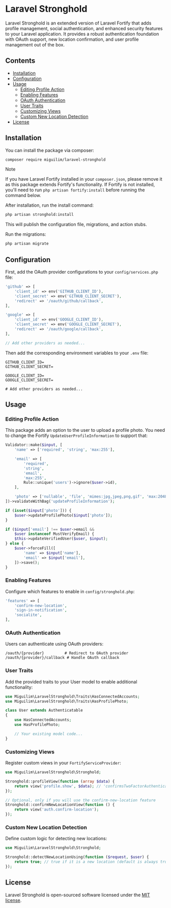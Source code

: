 # Laravel Stronghold

Laravel Stronghold is an extended version of Laravel Fortify that adds profile management, social authentication, and enhanced security features to your Laravel application. It provides a robust authentication foundation with OAuth support, new location confirmation, and user profile management out of the box.

## Contents

- [Installation](#installation)
- [Configuration](#configuration)
- [Usage](#usage)
  - [Editing Profile Action](#editing-profiel-action)
  - [Enabling Features](#enabling-features)
  - [OAuth Authentication](#oauth-authentication)
  - [User Traits](#user-traits)
  - [Customizing Views](#customizing-views)
  - [Custom New Location Detection](#custom-new-location-detection)
- [License](#license)

## Installation

You can install the package via composer:

```sh
composer require miguilim/laravel-stronghold
```
> [!NOTE]
> If you have Laravel Fortify installed in your `composer.json`, please remove it as this package extends Fortify's functionality. If Fortify is not installed, you'll need to run `php artisan fortify:install` before running the command below.

After installation, run the install command:

```sh
php artisan stronghold:install
```

This will publish the configuration file, migrations, and action stubs.

Run the migrations:

```sh
php artisan migrate
```

## Configuration

First, add the OAuth provider configurations to your `config/services.php` file:

```php
'github' => [
    'client_id' => env('GITHUB_CLIENT_ID'),
    'client_secret' => env('GITHUB_CLIENT_SECRET'),
    'redirect' => '/oauth/github/callback',
],

'google' => [
    'client_id' => env('GOOGLE_CLIENT_ID'),
    'client_secret' => env('GOOGLE_CLIENT_SECRET'),
    'redirect' => '/oauth/google/callback',
],

// Add other providers as needed...
```

Then add the corresponding environment variables to your `.env` file:

```env
GITHUB_CLIENT_ID=
GITHUB_CLIENT_SECRET=

GOOGLE_CLIENT_ID=
GOOGLE_CLIENT_SECRET=

# Add other providers as needed...
```

## Usage

### Editing Profile Action

This package adds an option to the user to upload a profile photo. You need to change the Fortify `UpdateUserProfileInformation` to support that:

```php
Validator::make($input, [
    'name' => ['required', 'string', 'max:255'],

    'email' => [
        'required',
        'string',
        'email',
        'max:255',
        Rule::unique('users')->ignore($user->id),
    ],

    'photo' => ['nullable', 'file', 'mimes:jpg,jpeg,png,gif', 'max:2048'],
])->validateWithBag('updateProfileInformation');

if (isset($input['photo'])) {
    $user->updateProfilePhoto($input['photo']);
}

if ($input['email'] !== $user->email &&
    $user instanceof MustVerifyEmail) {
    $this->updateVerifiedUser($user, $input);
} else {
    $user->forceFill([
        'name' => $input['name'],
        'email' => $input['email'],
    ])->save();
}
```

### Enabling Features

Configure which features to enable in `config/stronghold.php`:

```php
'features' => [
    'confirm-new-location',
    'sign-in-notification',
    'socialite',
],
```

### OAuth Authentication

Users can authenticate using OAuth providers:

```
/oauth/{provider}         # Redirect to OAuth provider
/oauth/{provider}/callback # Handle OAuth callback
```

### User Traits

Add the provided traits to your User model to enable additional functionality:

```php
use Miguilim\LaravelStronghold\Traits\HasConnectedAccounts;
use Miguilim\LaravelStronghold\Traits\HasProfilePhoto;

class User extends Authenticatable
{
    use HasConnectedAccounts;
    use HasProfilePhoto;

    // Your existing model code...
}
```

### Customizing Views

Register custom views in your `FortifyServiceProvider`:

```php
use Miguilim\LaravelStronghold\Stronghold;

Stronghold::profileView(function (array $data) {
    return view('profile.show', $data); // 'confirmsTwoFactorAuthentication', 'sessions', 'connectedAccounts'
});

// Optional, only if you will use the confirm-new-location feature
Stronghold::confirmNewLocationView(function () {
    return view('auth.confirm-location');
});
```

### Custom New Location Detection

Define custom logic for detecting new locations:

```php
use Miguilim\LaravelStronghold\Stronghold;

Stronghold::detectNewLocationUsing(function ($request, $user) {
    return true; // true if it is a new location (default is always true)
});
```

## License

Laravel Stronghold is open-sourced software licensed under the [MIT license](LICENSE).
